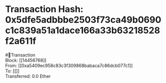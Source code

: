 
Transaction Hash: 0x5dfe5adbbbe2503f73ca49b0690c1c839a51a1dace166a33b63218528f2a611f
====================================================================================
  
#💸Transaction  
Block: [[14456768]]  
From: [[0xa5409ec958c83c3f309868babaca7c86dcb077c1]]  
To: [[]]  
Transferred: 0.0 Ether